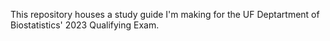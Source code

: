 This repository houses a study guide I'm making for the UF Deptartment of Biostatistics' 2023 Qualifying Exam. 
